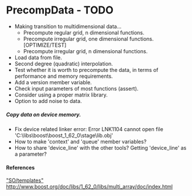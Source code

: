 # PrecompData - TODO


- Making transition to multidimensional data...
    - Precompute regular grid, n dimensional functions.
	- Precompute irregular grid, one dimensional functions. [OPTIMIZE/TEST]
	- Precompute irregular grid, n dimensional functions.
- Load data from file.
- Second degree (quadratic) interpolation.
- Test whether it is worth to precompute the data, in terms of performance and memory requirements.
- Add a version member variable.
- Check input parameters of most functions (assert).
- Consider using a proper matrix library.
- Option to add noise to data.

##### Copy data on device memory.

- Fix device related linker error: Error	LNK1104	cannot open file 'C:\libs\boost\boost_1_62_0\stage\lib\.obj'
- How to make 'context' and 'queue' member variables?
- How to share 'device_line' with the other tools? Getting 'device_line' as a parameter?


#### References

["SO/templates"](http://stackoverflow.com/questions/610245/where-and-why-do-i-have-to-put-the-template-and-typename-keywords)
http://www.boost.org/doc/libs/1_62_0/libs/multi_array/doc/index.html


